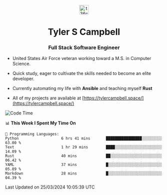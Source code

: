 <p align="center">
<a href="https://www.linkedin.com/in/t36campbell" target="blank"><img align="center" src="https://ik.imagekit.io/t36campbell/Portfolio/linkedin.png.original_m8bbGgPh6.png" alt="t36campbell" height="30" width="30" /></a>
</p>
<h1 align="center">Tyler S Campbell</h1>
<h3 align="center">Full Stack Software Engineer</h3>

* United States Air Force veteran working toward a M.S. in Computer Science.

* Quick study, eager to cultivate the skills needed to become an elite developer.

* Currently automating my life with **Ansible** and teaching myself **Rust**

* All of my projects are available at [https://tylercampbell.space/](https://tylercampbell.space/)

<!--START_SECTION:waka-->
![Code Time](http://img.shields.io/badge/Code%20Time-3%2C287%20hrs%2025%20mins-blue)

📊 **This Week I Spent My Time On** 

```text
💬 Programming Languages: 
Python                   6 hrs 41 mins       ████████████████░░░░░░░░░   63.00 % 
Text                     1 hr 29 mins        ████░░░░░░░░░░░░░░░░░░░░░   14.09 % 
Rust                     40 mins             ██░░░░░░░░░░░░░░░░░░░░░░░   06.42 % 
YAML                     37 mins             █░░░░░░░░░░░░░░░░░░░░░░░░   05.89 % 
Markdown                 28 mins             █░░░░░░░░░░░░░░░░░░░░░░░░   04.39 % 
```


 Last Updated on 25/03/2024 10:05:39 UTC
<!--END_SECTION:waka-->
